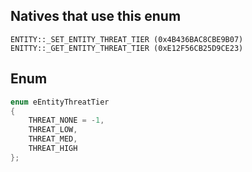 ## Natives that use this enum
```
ENTITY::_SET_ENTITY_THREAT_TIER (0x4B436BAC8CBE9B07)
ENITTY::_GET_ENTITY_THREAT_TIER (0xE12F56CB25D9CE23)
```
## Enum
```cpp
enum eEntityThreatTier
{
	THREAT_NONE = -1,
	THREAT_LOW,
	THREAT_MED,
	THREAT_HIGH
};
```